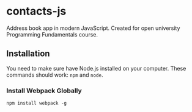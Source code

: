 # contacts-js
Address book app in modern JavaScript. Created for open university Programming Fundamentals course.

## Installation

You need to make sure have Node.js installed on your computer. These commands should work: `npm` and `node`.

### Install Webpack Globally

```
npm install webpack -g
```
